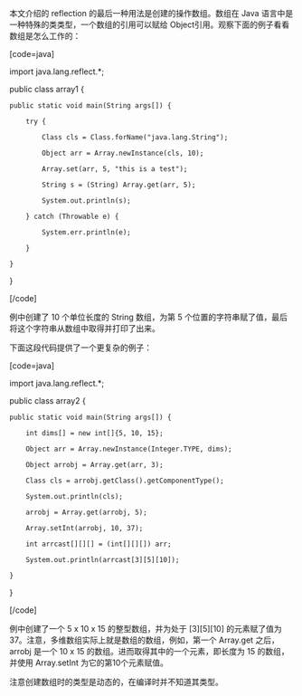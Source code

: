 本文介绍的 reflection 的最后一种用法是创建的操作数组。数组在 Java 语言中是一种特殊的类类型，一个数组的引用可以赋给 Object引用。观察下面的例子看看数组是怎么工作的：
[code=java]
import java.lang.reflect.*;

public class array1 {
	public static void main(String args[]) {
		try {
			Class cls = Class.forName("java.lang.String");
			Object arr = Array.newInstance(cls, 10);
			Array.set(arr, 5, "this is a test");
			String s = (String) Array.get(arr, 5);
			System.out.println(s);
		} catch (Throwable e) {
			System.err.println(e);
		}
	}
}
[/code]
例中创建了 10 个单位长度的 String 数组，为第 5 个位置的字符串赋了值，最后将这个字符串从数组中取得并打印了出来。
下面这段代码提供了一个更复杂的例子：
[code=java]
import java.lang.reflect.*;

public class array2 {
	public static void main(String args[]) {
		int dims[] = new int[]{5, 10, 15};
		Object arr = Array.newInstance(Integer.TYPE, dims);
		Object arrobj = Array.get(arr, 3);
		Class cls = arrobj.getClass().getComponentType();
		System.out.println(cls);
		arrobj = Array.get(arrobj, 5);
		Array.setInt(arrobj, 10, 37);
		int arrcast[][][] = (int[][][]) arr;
		System.out.println(arrcast[3][5][10]);
	}
}
[/code]
例中创建了一个 5 x 10 x 15 的整型数组，并为处于 [3][5][10] 的元素赋了值为 37。注意，多维数组实际上就是数组的数组，例如，第一个 Array.get 之后，arrobj 是一个 10 x 15 的数组。进而取得其中的一个元素，即长度为 15 的数组，并使用 Array.setInt 为它的第10个元素赋值。
注意创建数组时的类型是动态的，在编译时并不知道其类型。